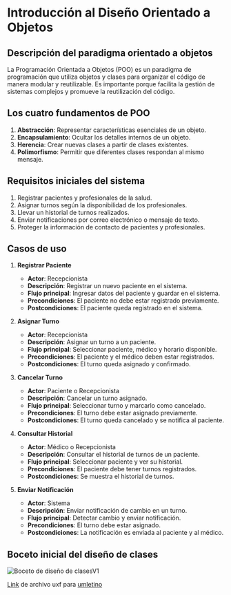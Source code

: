 # Introducción al Diseño Orientado a Objetos

## Descripción del paradigma orientado a objetos

La Programación Orientada a Objetos (POO) es un paradigma de programación que utiliza objetos y clases para organizar el código de manera modular y reutilizable. Es importante porque facilita la gestión de sistemas complejos y promueve la reutilización del código.

## Los cuatro fundamentos de POO

1. **Abstracción**: Representar características esenciales de un objeto.
2. **Encapsulamiento**: Ocultar los detalles internos de un objeto.
3. **Herencia**: Crear nuevas clases a partir de clases existentes.
4. **Polimorfismo**: Permitir que diferentes clases respondan al mismo mensaje.

## Requisitos iniciales del sistema

1. Registrar pacientes y profesionales de la salud.
2. Asignar turnos según la disponibilidad de los profesionales.
3. Llevar un historial de turnos realizados.
4. Enviar notificaciones por correo electrónico o mensaje de texto.
5. Proteger la información de contacto de pacientes y profesionales.

## Casos de uso

1. **Registrar Paciente**
   - **Actor**: Recepcionista
   - **Descripción**: Registrar un nuevo paciente en el sistema.
   - **Flujo principal**: Ingresar datos del paciente y guardar en el sistema.
   - **Precondiciones**: El paciente no debe estar registrado previamente.
   - **Postcondiciones**: El paciente queda registrado en el sistema.

2. **Asignar Turno**
   - **Actor**: Recepcionista
   - **Descripción**: Asignar un turno a un paciente.
   - **Flujo principal**: Seleccionar paciente, médico y horario disponible.
   - **Precondiciones**: El paciente y el médico deben estar registrados.
   - **Postcondiciones**: El turno queda asignado y confirmado.

3. **Cancelar Turno**
   - **Actor**: Paciente o Recepcionista
   - **Descripción**: Cancelar un turno asignado.
   - **Flujo principal**: Seleccionar turno y marcarlo como cancelado.
   - **Precondiciones**: El turno debe estar asignado previamente.
   - **Postcondiciones**: El turno queda cancelado y se notifica al paciente.

4. **Consultar Historial**
   - **Actor**: Médico o Recepcionista
   - **Descripción**: Consultar el historial de turnos de un paciente.
   - **Flujo principal**: Seleccionar paciente y ver su historial.
   - **Precondiciones**: El paciente debe tener turnos registrados.
   - **Postcondiciones**: Se muestra el historial de turnos.

5. **Enviar Notificación**
   - **Actor**: Sistema
   - **Descripción**: Enviar notificación de cambio en un turno.
   - **Flujo principal**: Detectar cambio y enviar notificación.
   - **Precondiciones**: El turno debe estar asignado.
   - **Postcondiciones**: La notificación es enviada al paciente y al médico.

## Boceto inicial del diseño de clases

![Boceto de diseño de clasesV1](https://github.com/user-attachments/assets/5a8e19f1-60bf-4c0d-b322-95ab997b0f2e)

[Link](https://drive.google.com/file/d/176KDZ__nnU-CwogvPwPvBwgSHFXNwdae/view?usp=sharing) de archivo uxf para [umletino](https://www.umletino.com/)

